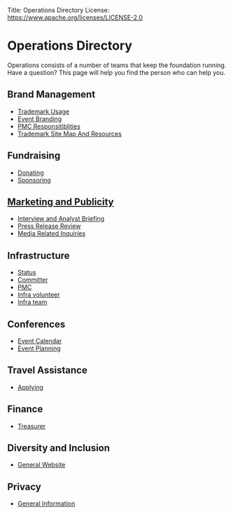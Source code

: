 Title: Operations Directory
License: https://www.apache.org/licenses/LICENSE-2.0

# Operations Directory

Operations consists of a number of teams that keep the foundation running.
Have a question?  This page will help you find the person who can help you.

## Brand Management

- [Trademark Usage](/foundation/marks/)
- [Event Branding](/foundation/marks/events.html)
- [PMC Responsitiblities](/foundation/marks/responsibility)
- [Trademark Site Map And Resources](/foundation/marks/resources)

## Fundraising

- [Donating](/foundation/contributing.html)
- [Sponsoring](/foundation/sponsorship.html)

## [Marketing and Publicity](/press/)

- [Interview and Analyst Briefing](/press/#interviews)
- [Press Release Review](/press/#releases)
- [Media Related Inquiries](/press/#contact)

## Infrastructure

- [Status](http://status.apache.org/)
- [Committer](https://reference.apache.org/committer/start)
- [PMC](https://reference.apache.org/pmc/start)
- [Infra volunteer](/dev/infra-volunteer)
- [Infra team](https://reference.apache.org/infra/start)

## Conferences

- [Event Calendar](http://community.apache.org/calendars/)
- [Event Planning](/foundation/conferences.html)

## Travel Assistance

- [Applying](/travel/#applying)

## Finance

- [Treasurer](https://treasurer.apache.org)

## Diversity and Inclusion

- [General Website](https://diversity.apache.org/)

## Privacy

- [General Information](https://privacy.apache.org/)

